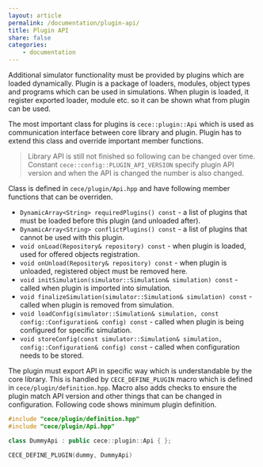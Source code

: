 ```yaml
---
layout: article
permalink: /documentation/plugin-api/
title: Plugin API
share: false
categories:
    - documentation
---
```


Additional simulator functionality must be provided by plugins which are loaded dynamically. Plugin is a package of loaders, modules, object types and programs which can be used in simulations. When plugin is loaded, it register exported loader, module etc. so it can be shown what from plugin can be used.

The most important class for plugins is `cece::plugin::Api` which is used as communication interface between core library and plugin. Plugin has to extend this class and override important member functions.

> Library API is still not finished so following can be changed over time. Constant `cece::config::PLUGIN_API_VERSION` specify plugin API version and when the API is changed the number is also changed.

Class is defined in `cece/plugin/Api.hpp` and have following member functions that can be overriden.

* `DynamicArray<String> requiredPlugins() const` - a list of plugins that must be loaded before this plugin (and unloaded after).
* `DynamicArray<String> conflictPlugins() const` - a list of plugins that cannot be used with this plugin.
* `void onLoad(Repository& repository) const` - when plugin is loaded, used for offered objects registration.
* `void onUnload(Repository& repository) const` - when plugin is unloaded, registered object must be removed here.
* `void initSimulation(simulator::Simulation& simulation) const` - called when plugin is imported into simulation.
* `void finalizeSimulation(simulator::Simulation& simulation) const` - called when plugin is removed from simulation.
* `void loadConfig(simulator::Simulation& simulation, const config::Configuration& config) const` - called when plugin is being configured for specific simulation.
* `void storeConfig(const simulator::Simulation& simulation, config::Configuration& config) const` - called when configuration needs to be stored.

The plugin must export API in specific way which is understandable by the core library. This is handled by `CECE_DEFINE_PLUGIN` macro which is defined in `cece/plugin/definition.hpp`. Macro also adds checks to ensure the plugin match API version and other things that can be changed in configuration.
Following code shows minimum plugin definition.

```c++
#include "cece/plugin/definition.hpp"
#include "cece/plugin/Api.hpp"

class DummyApi : public cece::plugin::Api { };

CECE_DEFINE_PLUGIN(dummy, DummyApi)
```
